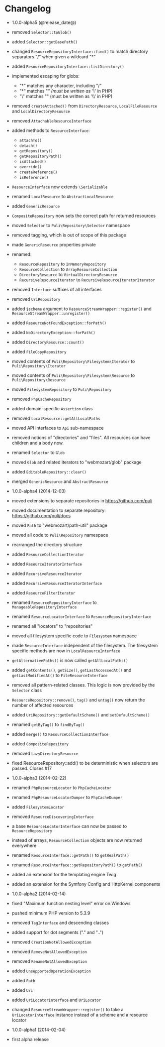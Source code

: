Changelog
=========

* 1.0.0-alpha5 (@release_date@)

 * removed `Selector::toGlob()`
 * added `Selector::getBasePath()`
 * changed `ResourceRepositoryInterface::find()` to match directory separators
   "/" when given a wildcard "*"
 * added `ResourceRepositoryInterface::listDirectory()`
 * implemented escaping for globs:
   * "*" matches any character, including "/"
   * "\*" matches "*" (must be written as '\\*' in PHP)
   * "\\" matches "\" (must be written as '\\\\' in PHP)
 * removed `createAttached()` from `DirectoryResource`, `LocalFileResource` and
   `LocalDirectoryResource`
 * removed `AttachableResourceInterface`
 * added methods to `ResourceInterface`:
   * `attachTo()`
   * `detach()`
   * `getRepository()`
   * `getRepositoryPath()`
   * `isAttached()`
   * `override()`
   * `createReference()`
   * `isReference()`
 * `ResourceInterface` now extends `\Serializable`
 * renamed `LocalResource` to `AbstractLocalResource`
 * added `GenericResource`
 * `CompositeRepository` now sets the correct path for returned resources
 * moved `Selector` to `Puli\Repository\Selector` namespace
 * removed tagging, which is out of scope of this package
 * made `GenericResource` properties private
 * renamed:
   * `ResourceRepository` to `InMemoryRepository`
   * `ResourceCollection` to `ArrayResourceCollection`
   * `DirectoryResource` to `VirtualDirectoryResource`
   * `RecursiveResourceIterator` to `RecursiveResourceIteratorIterator`
 * removed `Interface` suffixes of all interfaces
 * removed `UriRepository`
 * added `$scheme` argument to `ResourceStreamWrapper::register()` and
   `ResourceStreamWrapper::unregister()`
 * added `ResourceNotFoundException::forPath()`
 * added `NoDirectoryException::forPath()`
 * added `DirectoryResource::count()`
 * added `FileCopyRepository`
 * moved contents of `Puli\Repository\Filesystem\Iterator` to `Puli\Repository\Iterator`
 * moved contents of `Puli\Repository\Filesystem\Resource` to `Puli\Repository\Resource`
 * moved `FilesystemRepository` to `Puli\Repository`
 * removed `PhpCacheRepository`
 * added domain-specific `Assertion` class
 * removed `LocalResource::getAllLocalPaths`
 * moved API interfaces to `Api` sub-namespace
 * removed notions of "directories" and "files". All resources can have children
   and a body now.
 * renamed `Selector` to `Glob`
 * moved `Glob` and related iterators to "webmozart/glob" package
 * added `EditableRepository::clear()`
 * merged `GenericResource` and `AbstractResource`

* 1.0.0-alpha4 (2014-12-03)

 * moved extensions to separate repositories in https://github.com/puli
 * moved documentation to separate repository: https://github.com/puli/docs
 * moved `Path` to "webmozart/path-util" package
 * moved all code to `Puli\Repository` namespace
 * rearranged the directory structure
 * added `ResourceCollectionIterator`
 * added `ResourceIteratorInterface`
 * added `RecursiveResourceIterator`
 * added `RecursiveResourceIteratorInterface`
 * added `ResourceFilterIterator`
 * renamed `ResourceRepositoryInterface` to `ManageableRepositoryInterface`
 * renamed `ResourceLocatorInterface` to `ResourceRepositoryInterface`
 * renamed all "locators" to "repositories"
 * moved all filesystem specific code to `Filesystem` namespace
 * made `ResourceInterface` independent of the filesystem. The filesystem
   specific methods are now in `LocalResourceInterface`
 * `getAlternativePaths()` is now called `getAllLocalPaths()`
 * added `getContents()`, `getSize()`, `getLastAccessedAt()` and
   `getLastModifiedAt()` to `FileResourceInterface`
 * removed all pattern-related classes. This logic is now provided by the
   `Selector` class
 * `ResourceRepository::remove()`, `tag()` and `untag()` now return the number
   of affected resources
 * added `UriRepository::getDefaultScheme()` and `setDefaultScheme()`
 * renamed `getByTag()` to `findByTag()`
 * added `merge()` to `ResourceCollectionInterface`
 * added `CompositeRepository`
 * removed `LazyDirectoryResource`
 * fixed ResourceRepository::add() to be deterministic when selectors are passed. Closes #17

* 1.0.0-alpha3 (2014-02-22)

 * renamed `PhpResourceLocator` to `PhpCacheLocator`
 * renamed `PhpResourceLocatorDumper` to `PhpCacheDumper`
 * added `FilesystemLocator`
 * removed `ResourceDiscoveringInterface`
 * a base `ResourceLocatorInterface` can now be passed to `ResourceRepository`
 * instead of arrays, `ResourceCollection` objects are now returned everywhere
 * renamed `ResourceInterface::getPath()` to `getRealPath()`
 * renamed `ResourceInterface::getRepositoryPath()` to `getPath()`
 * added an extension for the templating engine Twig
 * added an extension for the Symfony Config and HttpKernel components

* 1.0.0-alpha2 (2014-02-14)

 * fixed "Maximum function nesting level" error on Windows
 * pushed minimum PHP version to 5.3.9
 * removed `TagInterface` and descending classes
 * added support for dot segments ("." and "..")
 * removed `CreationNotAllowedException`
 * removed `RemoveNotAllowedException`
 * removed `RenameNotAllowedException`
 * added `UnsupportedOperationException`
 * added `Path`
 * added `Uri`
 * added `UriLocatorInterface` and `UriLocator`
 * changed `ResourceStreamWrapper::register()` to take a `UriLocatorInterface`
   instance instead of a scheme and a resource locator

* 1.0.0-alpha1 (2014-02-04)

 * first alpha release
